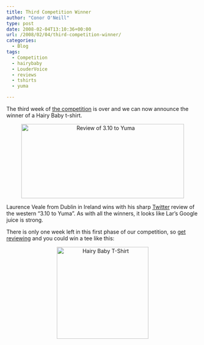 ```yaml
---
title: Third Competition Winner
author: "Conor O'Neill"
type: post
date: 2008-02-04T13:10:36+00:00
url: /2008/02/04/third-competition-winner/
categories:
  - Blog
tags:
  - Competition
  - hairybaby
  - LouderVoice
  - reviews
  - tshirts
  - yuma

---
```

The third week of [the competition][1] is over and we can now announce the winner of a Hairy Baby t-shirt.

[][2]

<p style="text-align: center">
  <a href="http://www.loudervoice.com/reviews/32631701" title="Review of 3.10 to Yuma by bandon1, on Flickr"><img src="http://www.loudervoice.com/wp-content/uploads/2008/02/04/third-competition-winner/2241968154_d303d2f730_o.png" alt="Review of 3.10 to Yuma" height="194" width="426" /></a>
</p>

Laurence Veale from Dublin in Ireland wins with his sharp [Twitter][3] review of the western &#8220;3.10 to Yuma&#8221;. As with all the winners, it looks like Lar&#8217;s Google juice is strong.

There is only one week left in this first phase of our competition, so [get reviewing][1] and you could win a tee like this:

<p style="text-align: center">
  <img src="http://www.loudervoice.com/wp-content/uploads/2008/02/04/third-competition-winner/HBW0399_floozynavy.jpg" alt="Hairy Baby T-Shirt" height="240" width="240" />
</p>

 [1]: http://www.loudervoice.com/competition01
 [2]: http://www.flickr.com/photos/bandon1/2241968154/ "Review of 3.10 to Yuma by bandon1, on Flickr"
 [3]: http://twitter.com/laurenceveale/statuses/634172522